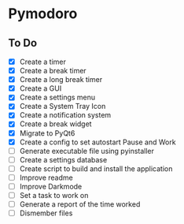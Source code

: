 # Pymodoro

## To Do
- [x] Create a timer
- [x] Create a break timer
- [x] Create a long break timer
- [x] Create a GUI
- [x] Create a settings menu
- [x] Create a System Tray Icon
- [x] Create a notification system
- [x] Create a break widget
- [x] Migrate to PyQt6
- [x] Create a config to set autostart Pause and Work
- [ ] Generate executable file using pyinstaller
- [ ] Create a settings database
- [ ] Create script to build and install the application
- [ ] Improve readme
- [ ] Improve Darkmode
- [ ] Set a task to work on
- [ ] Generate a report of the time worked
- [ ] Dismember files